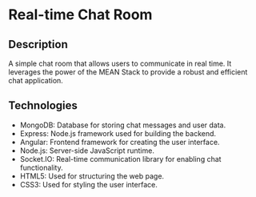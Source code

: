 # Real-time Chat Room

## Description

A simple chat room that allows users to communicate in real time. It leverages the power of the MEAN Stack to provide a robust and efficient chat application.

## Technologies

- MongoDB: Database for storing chat messages and user data.
- Express: Node.js framework used for building the backend.
- Angular: Frontend framework for creating the user interface.
- Node.js: Server-side JavaScript runtime.
- Socket.IO: Real-time communication library for enabling chat functionality.
- HTML5: Used for structuring the web page.
- CSS3: Used for styling the user interface.
